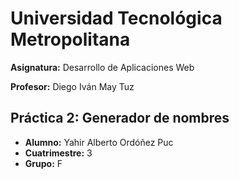 # Universidad Tecnológica Metropolitana

**Asignatura:** Desarrollo de Aplicaciones Web

**Profesor:** Diego Iván May Tuz

## Práctica 2: Generador de nombres

- **Alumno:** Yahir Alberto Ordóñez Puc
- **Cuatrimestre:** 3
- **Grupo:** F
